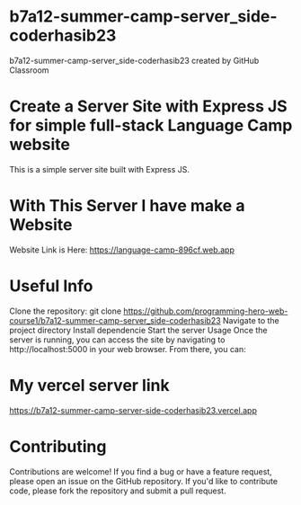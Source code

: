 # b7a12-summer-camp-server_side-coderhasib23
b7a12-summer-camp-server_side-coderhasib23 created by GitHub Classroom


# Create a Server Site with Express JS for simple full-stack Language Camp website
This is a simple  server site built with Express JS. 

# With This Server I have make a Website 
Website Link is Here: https://language-camp-896cf.web.app 



# Useful Info
Clone the repository: git clone https://github.com/programming-hero-web-course1/b7a12-summer-camp-server_side-coderhasib23 
Navigate to the project directory
Install dependencie
Start the server
Usage
Once the server is running, you can access the site by navigating to http://localhost:5000 in your web browser. From there, you can:



# My vercel server link
https://b7a12-summer-camp-server-side-coderhasib23.vercel.app


# Contributing

Contributions are welcome! If you find a bug or have a feature request, please open an issue on the GitHub repository. If you'd like to contribute code, please fork the repository and submit a pull request.


